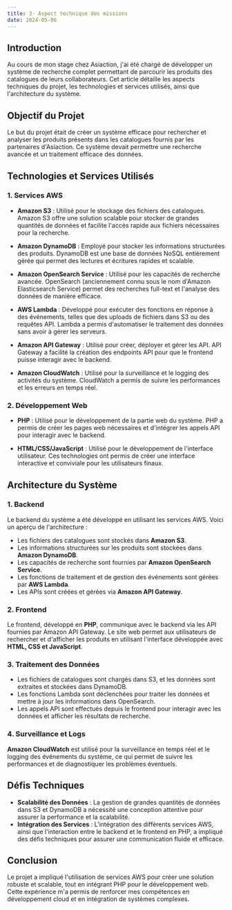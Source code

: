 ```yaml
---
title: 3- Aspect technique des missions
date: 2024-05-06
---
```


## Introduction

Au cours de mon stage chez Asiaction, j'ai été chargé de développer un système de recherche complet permettant de parcourir les produits des catalogues de leurs collaborateurs. Cet article détaille les aspects techniques du projet, les technologies et services utilisés, ainsi que l'architecture du système.

## Objectif du Projet

Le but du projet était de créer un système efficace pour rechercher et analyser les produits présents dans les catalogues fournis par les partenaires d'Asiaction. Ce système devait permettre une recherche avancée et un traitement efficace des données.

## Technologies et Services Utilisés

### 1. **Services AWS**

- **Amazon S3** : Utilisé pour le stockage des fichiers des catalogues. Amazon S3 offre une solution scalable pour stocker de grandes quantités de données et facilite l'accès rapide aux fichiers nécessaires pour la recherche.

- **Amazon DynamoDB** : Employé pour stocker les informations structurées des produits. DynamoDB est une base de données NoSQL entièrement gérée qui permet des lectures et écritures rapides et scalable.

- **Amazon OpenSearch Service** : Utilisé pour les capacités de recherche avancée. OpenSearch (anciennement connu sous le nom d'Amazon Elasticsearch Service) permet des recherches full-text et l'analyse des données de manière efficace.

- **AWS Lambda** : Développé pour exécuter des fonctions en réponse à des événements, telles que des uploads de fichiers dans S3 ou des requêtes API. Lambda a permis d'automatiser le traitement des données sans avoir à gérer les serveurs.

- **Amazon API Gateway** : Utilisé pour créer, déployer et gérer les API. API Gateway a facilité la création des endpoints API pour que le frontend puisse interagir avec le backend.

- **Amazon CloudWatch** : Utilisé pour la surveillance et le logging des activités du système. CloudWatch a permis de suivre les performances et les erreurs en temps réel.

### 2. **Développement Web**

- **PHP** : Utilisé pour le développement de la partie web du système. PHP a permis de créer les pages web nécessaires et d'intégrer les appels API pour interagir avec le backend.

- **HTML/CSS/JavaScript** : Utilisé pour le développement de l'interface utilisateur. Ces technologies ont permis de créer une interface interactive et conviviale pour les utilisateurs finaux.

## Architecture du Système

### 1. **Backend**

Le backend du système a été développé en utilisant les services AWS. Voici un aperçu de l'architecture :
- Les fichiers des catalogues sont stockés dans **Amazon S3**.
- Les informations structurées sur les produits sont stockées dans **Amazon DynamoDB**.
- Les capacités de recherche sont fournies par **Amazon OpenSearch Service**.
- Les fonctions de traitement et de gestion des événements sont gérées par **AWS Lambda**.
- Les APIs sont créées et gérées via **Amazon API Gateway**.

### 2. **Frontend**

Le frontend, développé en **PHP**, communique avec le backend via les API fournies par Amazon API Gateway. Le site web permet aux utilisateurs de rechercher et d'afficher les produits en utilisant l'interface développée avec **HTML, CSS et JavaScript**.

### 3. **Traitement des Données**

- Les fichiers de catalogues sont chargés dans S3, et les données sont extraites et stockées dans DynamoDB.
- Les fonctions Lambda sont déclenchées pour traiter les données et mettre à jour les informations dans OpenSearch.
- Les appels API sont effectués depuis le frontend pour interagir avec les données et afficher les résultats de recherche.

### 4. **Surveillance et Logs**

**Amazon CloudWatch** est utilisé pour la surveillance en temps réel et le logging des événements du système, ce qui permet de suivre les performances et de diagnostiquer les problèmes éventuels.

## Défis Techniques

- **Scalabilité des Données** : La gestion de grandes quantités de données dans S3 et DynamoDB a nécessité une conception attentive pour assurer la performance et la scalabilité.
- **Intégration des Services** : L'intégration des différents services AWS, ainsi que l'interaction entre le backend et le frontend en PHP, a impliqué des défis techniques pour assurer une communication fluide et efficace.

## Conclusion

Le projet a impliqué l'utilisation de services AWS pour créer une solution robuste et scalable, tout en intégrant PHP pour le développement web. Cette expérience m'a permis de renforcer mes compétences en développement cloud et en intégration de systèmes complexes.
